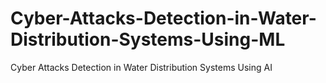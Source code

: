 # Cyber-Attacks-Detection-in-Water-Distribution-Systems-Using-ML
Cyber Attacks Detection in Water Distribution Systems Using AI








